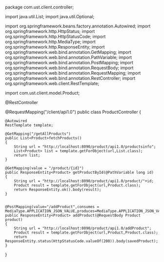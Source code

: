 package com.ust.client.controller;

import java.util.List;
import java.util.Optional;

import org.springframework.beans.factory.annotation.Autowired;
import org.springframework.http.HttpStatus;
import org.springframework.http.HttpStatusCode;
import org.springframework.http.MediaType;
import org.springframework.http.ResponseEntity;
import org.springframework.web.bind.annotation.GetMapping;
import org.springframework.web.bind.annotation.PathVariable;
import org.springframework.web.bind.annotation.PostMapping;
import org.springframework.web.bind.annotation.RequestBody;
import org.springframework.web.bind.annotation.RequestMapping;
import org.springframework.web.bind.annotation.RestController;
import org.springframework.web.client.RestTemplate;

import com.ust.client.model.Product;

@RestController

@RequestMapping("/client/api1.0")
public class ProductController {

	@Autowired
	RestTemplate template;
	
	@GetMapping("/getAllProducts")
	public List<Product>fetchProducts()
	{
		String url = "http://localhost:8090/product/api1.0/productsinfo";
		List<Product> list = template.getForObject(url,List.class);
		return list;
	}
	
	@GetMapping(value = "/product/{id}")
	public ResponseEntity<Product> getProductById(@PathVariable long id)
	{
		String url = "http://localhost:8090/product/api1.0/product/"+id;
		Product result = template.getForObject(url,Product.class);
		return ResponseEntity.ok().body(result);
	}
	
	
	@PostMapping(value="/addProduct",consumes = MediaType.APPLICATION_JSON_VALUE,produces=MediaType.APPLICATION_JSON_VALUE)
	public ResponseEntity<Product> addProduct(@RequestBody Product product)
	{
		String url = "http://localhost:8090/product/api1.0/addProduct";
		Product result = template.getForObject(url,Product,Product.class);
		return ResponseEntity.status(HttpStatusCode.valueOf(200)).body(savedProduct);
	}
	
}
